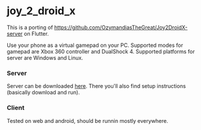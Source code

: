 # joy_2_droid_x

This is a porting of https://github.com/OzymandiasTheGreat/Joy2DroidX-server on Flutter.

Use your phone as a virtual gamepad on your PC. Supported modes for gamepad are
Xbox 360 controller and DualShock 4. Supported platforms for server are Windows
and Linux.


### Server

Server can be downloaded [here](https://github.com/nik2208/Joy2DroidX-server).
There you'll also find setup instructions (basically download and run).

### Client

Tested on web and android, should be runnin mostly everywhere.
